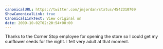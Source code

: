 ```yaml
---
canonicalURL: https://twitter.com/jmjordan/status/4542310709
ShowCanonicalLink: true
CanonicalLinkText: View original on
date: 2009-10-02T02:20:54+00:00
---
```

Thanks to the Corner Stop employee for opening the store so I could get my sunflower seeds for the night. I felt very adult at that moment.